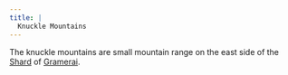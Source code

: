 ```yaml
---
title: |
  Knuckle Mountains
---
```


The knuckle mountains are small mountain range on the east side of the [Shard](Locations/Cloud%20Sea/Shards/Shards.md) of [Gramerai](Locations/Cloud%20Sea/Shards/Gramerai/Gramerai.md).
